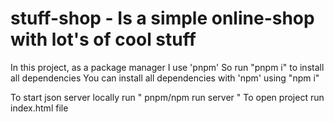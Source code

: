 # stuff-shop - Is a simple online-shop with lot's of cool stuff
In this project, as a package manager I use 'pnpm'
So run "pnpm i" to install all dependencies
You can install all dependencies with 'npm' using "npm i"

To start json server locally run " pnpm/npm run server "
To open project run index.html file 

